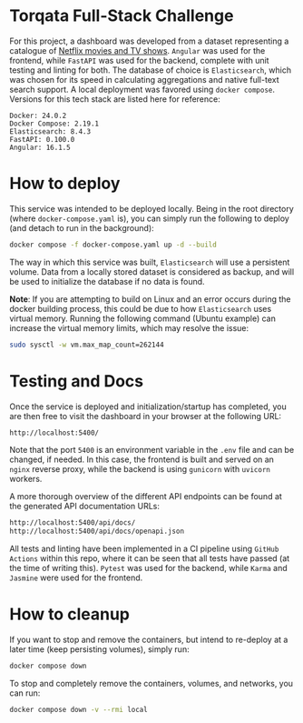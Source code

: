 # Torqata Full-Stack Challenge
For this project, a dashboard was developed from a dataset representing a catalogue of [Netflix movies and TV shows](https://www.kaggle.com/shivamb/netflix-shows/data). `Angular` was used for the frontend, while `FastAPI` was used for the backend, complete with unit testing and linting for both. The database of choice is `Elasticsearch`, which was chosen for its speed in calculating aggregations and native full-text search support. A local deployment was favored using `docker compose`. Versions for this tech stack are listed here for reference:
```
Docker: 24.0.2
Docker Compose: 2.19.1
Elasticsearch: 8.4.3
FastAPI: 0.100.0
Angular: 16.1.5
```

# How to deploy
This service was intended to be deployed locally. Being in the root directory (where `docker-compose.yaml` is), you can simply run the following to deploy (and detach to run in the background):
```bash
docker compose -f docker-compose.yaml up -d --build
```
The way in which this service was built, `Elasticsearch` will use a persistent volume. Data from a locally stored dataset is considered as backup, and will be used to initialize the database if no data is found.

**Note**: If you are attempting to build on Linux and an error occurs during the docker building process, this could be due to how `Elasticsearch` uses virtual memory. Running the following command (Ubuntu example) can increase the virtual memory limits, which may resolve the issue:
```bash
sudo sysctl -w vm.max_map_count=262144
```

# Testing and Docs
Once the service is deployed and initialization/startup has completed, you are then free to visit the dashboard in your browser at the following URL:
```bash
http://localhost:5400/
```
Note that the port `5400` is an environment variable in the `.env` file and can be changed, if needed. In this case, the frontend is built and served on an `nginx` reverse proxy, while the backend is using `gunicorn` with `uvicorn` workers.

A more thorough overview of the different API endpoints can be found at the generated API documentation URLs:
```bash
http://localhost:5400/api/docs/
http://localhost:5400/api/docs/openapi.json
```

All tests and linting have been implemented in a CI pipeline using `GitHub Actions` within this repo, where it can be seen that all tests have passed (at the time of writing this). `Pytest` was used for the backend, while `Karma` and `Jasmine` were used for the frontend.

# How to cleanup
If you want to stop and remove the containers, but intend to re-deploy at a later time (keep persisting volumes), simply run:
```bash
docker compose down
```

To stop and completely remove the containers, volumes, and networks, you can run:
```bash
docker compose down -v --rmi local
```
